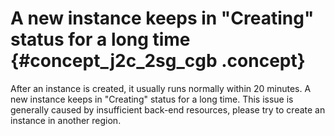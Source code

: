 # A new instance keeps in "Creating" status for a long time {#concept_j2c_2sg_cgb .concept}

After an instance is created, it usually runs normally within 20 minutes. A new instance keeps in "Creating" status for a long time. This issue is generally caused by insufficient back-end resources, please try to create an instance in another region.


